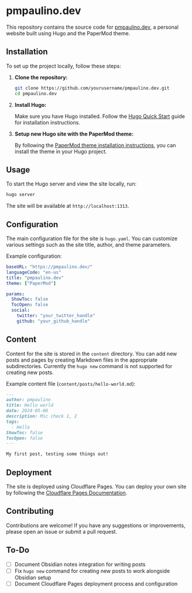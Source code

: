 # pmpaulino.dev

This repository contains the source code for [pmpaulino.dev](https://pmpaulino.dev), a personal website built using Hugo and the PaperMod theme.

## Installation

To set up the project locally, follow these steps:

1. **Clone the repository:**

    ```sh
    git clone https://github.com/yourusername/pmpaulino.dev.git
    cd pmpaulino.dev
    ```

2. **Install Hugo:**

    Make sure you have Hugo installed. Follow the [Hugo Quick Start](https://gohugo.io/getting-started/quick-start/) guide for installation instructions.

3. **Setup new Hugo site with the PaperMod theme:**

    By following the [PaperMod theme installation instructions](https://github.com/adityatelange/hugo-PaperMod/wiki/Installation), you can install the theme in your Hugo project.

## Usage

To start the Hugo server and view the site locally, run:

```sh
hugo server
```

The site will be available at `http://localhost:1313`.

## Configuration

The main configuration file for the site is `hugo.yaml`. You can customize various settings such as the site title, author, and theme parameters.

Example configuration:

```yaml
baseURL: "https://pmpaulino.dev/"
languageCode: "en-us"
title: "pmpaulino.dev"
theme: ["PaperMod"]

params:
  ShowToc: false
  TocOpen: false
  social:
    twitter: "your_twitter_handle"
    github: "your_github_handle"
```

## Content

Content for the site is stored in the `content` directory. You can add new posts and pages by creating Markdown files in the appropriate subdirectories. Currently the `hugo new` command is not supported for creating new posts.

Example content file (`content/posts/hello-world.md`):

```markdown
---
author: pmpaulino
title: Hello world
date: 2024-05-06
description: Mic check 1, 2
tags:
  - Hello
ShowToc: false
TocOpen: false
---

My first post, testing some things out!
```

## Deployment

The site is deployed using Cloudflare Pages. You can deploy your own site by following the [Cloudflare Pages Documentation](https://developers.cloudflare.com/pages/framework-guides/deploy-a-hugo-site/).

## Contributing

Contributions are welcome! If you have any suggestions or improvements, please open an issue or submit a pull request.

## To-Do

- [ ] Document Obsidian notes integration for writing posts
- [ ] Fix `hugo new` command for creating new posts to work alongside Obsidian setup
- [ ] Document Cloudflare Pages deployment process and configuration
